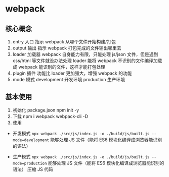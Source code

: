 # webpack

## 核心概念

1. entry 入口
   指示 webpack 从哪个文件开始构建/打包
2. output 输出
   指示 webpack 打包完成的文件输出哪里去
3. loader 加载器
   webpack 自身能力有限，只能处理 js/json 文件，但是遇到 css/html 等文件就没办法处理
   loader 能将 webpack 不识别的文件编译加载成 webpack 能识别的文件，这样才能打包处理
4. plugin 插件
   功能比 loader 更加强大，增强 webpack 的功能
5. mode 模式
   development 开发环境
   production 生产环境

## 基本使用

1. 初始化 package.json
   npm init -y
2. 下载
   npm i webpack webpack-cli -D
3. 使用

- 开发模式
  `npx webpack ./src/js/index.js -o ./build/js/built.js --mode=development`
  能够处理 JS 文件（能将 ES6 模块化编译成浏览器能识别的语法）

- 生产模式
  `npx webpack ./src/js/index.js -o ./build/js/built.js --mode=production`
  能够处理 JS 文件（能将 ES6 模块化编译成浏览器能识别的语法）
  压缩 JS 代码
